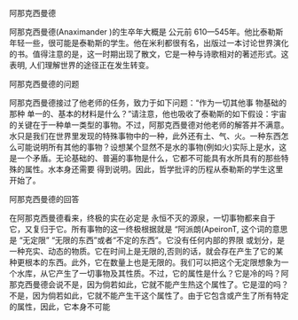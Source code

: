 阿那克西曼德

阿那克西曼德(Anaximander )的生卒年大概是 公元前 610—545年。他比泰勒斯年轻一些，很可能是泰勒斯的学生。他在米利都很有名，出版过一本讨论世界演化的书。值得注意的是，这一时期出现了散文，它是一种与诗歌相对的著述形式。这表明, 人们理解世界的途径正在发生转变。

阿那克西曼德的问题

阿那克西曼德接过了他老师的任务，致力于如下问题：“作为一切其他事 物基础的那种 单一的、基本的材料是什么？”请注意，他也吸收了泰勒斯的如下假设：宇宙的关键在于一种单一类型的事物。不过，阿那克西曼德对他老师的解答并不满意。水只是我们在世界里发现的特殊事物中的一种，此外还有土、气、火。一种东西怎么可能说明所有其他的事物？设想某个显然不是水的事物(例如火)实际上是水，这是一个矛盾。无论基础的、普遍的事物是什么，它都不可能具有水所具有的那些特殊的属性。水本身还需要 得到说明。因此，哲学批评的历程从泰勒斯的学生这里开始了。

阿那克西曼德的回答

在阿那克西曼德看来，终极的实在必定是 永恒不灭的源泉，一切事物都来自于它，又复归于它。所有事物的这一终极根据就是 “阿派朗(ApeironT, 这个词的意思是 “无定限” “无限的东西”或者“不定的东西”。它没有任何内部的界限 或划分，是一种充实、动态的物质。它在时间上是无限的,否则的话，就会存在产生了它的某种更根本的东西。此外，它在数量上也是无限的。我们可以把这个无定限想象为一个水库，从它产生了一切事物及其性质。不过，它的属性是什么？它是冷的吗？阿那克西曼德会说不是，因为倘若如此，它就不能产生热这个属性了。它是湿的吗？不是，因为倘若如此，它就不能产生干这个属性了。由于它包含或产生了所有特定的属性，因此，它本身不可能